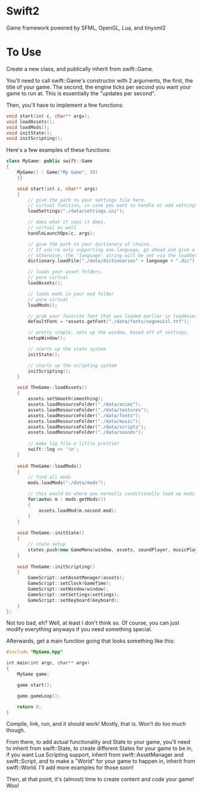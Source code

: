 # Swift2
Game framework powered by SFML, OpenGL, Lua, and tinyxml2

# To Use
Create a new class, and publically inherit from swift::Game.

You'll need to call swift::Game's constructor with 2 arguments, the first, the title of your game.
The second, the engine ticks per second you want your game to run at. This is essentially the "updates per second".

Then, you'll have to implement a few functions:
```c++
void start(int c, char** argv);
void loadAssets();
void loadMods();
void initState();
void initScripting();
```

Here's a few examples of these functions:
```c++
class MyGame: public swift::Game
{
	MyGame() : Game("My Game", 30)
	{}

	void start(int c, char** args)
	{
		// give the path to your settings file here.
		// virtual function, in case you want to handle or add settings
		loadSettings("./data/settings.ini");

		// does what it says it does.
		// virtual as well
		handleLaunchOps(c, args);

		// give the path to your dictionary of choice.
		// If you're only supporting one language, go ahead and give a direct path
		// otherwise, the 'language' string will be set via the loadSettings function
		dictionary.loadFile("./data/dictionaries" + language + ".dic");

		// loads your asset folders.
		// pure virtual
		loadAssets();

		// loads mods in your mod folder
		// pure virtual
		loadMods();

		// grab your favorite font that was loaded earlier in loadAssets()
		defaultFont = *assets.getFont("./data/fonts/segoeuisl.ttf");

		// pretty simple, sets up the window, based off of settings.
		setupWindow();

		// starts up the state system
		initState();

		// starts up the scripting system
		initScripting();
	}

	void TheGame::loadAssets()
	{
		assets.setSmooth(smoothing);
		assets.loadResourceFolder("./data/anims");
		assets.loadResourceFolder("./data/textures");
		assets.loadResourceFolder("./data/fonts");
		assets.loadResourceFolder("./data/music");
		assets.loadResourceFolder("./data/scripts");
		assets.loadResourceFolder("./data/sounds");
		
		// make log file a little prettier
		swift::log << '\n';
	}
	
	void TheGame::loadMods()
	{
		// find all mods
		mods.loadMods("./data/mods");

		// this would be where you normally conditionally load up mods
		for(auto& m : mods.getMods())
		{
			assets.loadMod(m.second.mod);
		}
	}
	
	void TheGame::initState()
	{
		// state setup
		states.push(new GameMenu(window, assets, soundPlayer, musicPlayer, settings, dictionary, states));
	}
	
	void TheGame::initScripting()
	{
		GameScript::setAssetManager(assets);
		GameScript::setClock(GameTime);
		GameScript::setWindow(window);
		GameScript::setSettings(settings);
		GameScript::setKeyboard(keyboard);
	}	
};
```

Not too bad, eh? Well, at least I don't think so. Of course, you can just modify everything anyways if you need something special.

Afterwards, get a main function going that looks something like this:
```c++
#include "MyGame.hpp"

int main(int argc, char** argv)
{
	MyGame game;

	game.start();

	game.gameLoop();

	return 0;
}
```

Compile, link, run, and it should work! Mostly, that is. Won't do too much though. 

From there, to add actual functionality and State to your game, you'll need to inherit from swift::State, to create different States for your game to be in, if you want Lua Scripting support, inherit from swift::AssetManager and swift::Script, and to make a "World" for your game to happen in, inherit from swift::World. I'll add more examples for those soon!

Then, at that point, it's (almost) time to create content and code your game! Woo!
